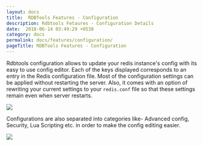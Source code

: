 ```yaml
---
layout: docs
title:  RDBTools Features - Configuration
description: Rdbtools Fetaures - Configuration Details
date:  2018-06-14 03:49:29 +0530
category: docs
permalink: docs/features/configuration/
pageTitle: RDBTools Features - Configuration
---
```


Rdbtools configuration allows to update your redis instance's config with its easy to use config editor. Each of the keys displayed corresponds to an entry in the Redis configuration file. Most of the configuration settings can be applied without restarting the server. Also, it comes with an option of rewriting your current settings to your `redis.conf` file so that these settings remain even when server restarts.

<img src="/img/documentation/configuration.png"/>

Configurations are also separated into categories like- Advanced config, Security, Lua Scripting etc. in order to make the config editing easier.

<img src="/img/documentation/configuration_popup.png"/>
